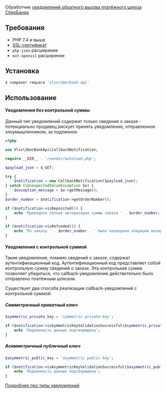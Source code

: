 Обработчик [уведомлений обратного вызова платёжного шлюза СберБанка](https://securepayments.sberbank.ru/wiki/doku.php/integration:api:callback:start)

## Требования

- PHP 7.4 и выше
- [SSL-сертификат](https://securepayments.sberbank.ru/wiki/doku.php/integration:api:callback:start#требования_к_ssl-сертификатам_сайта_продавца)
- `php-json` расширение
- `ext-openssl` расширение

## Установка

```bash
$ composer requare 'vlsv/sberbank-api'
```

## Использование

#### Уведомления без контрольной суммы

Данный тип уведомлений содержит только сведения о заказе - потенциально продавец рискует принять уведомление, отправленное злоумышленником, за подлинное.

```php
<?php

use Vlsv\SberBankApi\CallbackNotification;

require __DIR__ . '/vendor/autoload.php';

$payload_json = $_GET;

try {
    $notification = new CallbackNotification($payload_json);
} catch (\UnexpectedValueException $e) {
    $exception_message = $e->getMessage();
}
$order_number = $notification->getOrderNumber();

if ($notification->isDeposited()) {
    echo 'Проведена полная авторизация суммы заказа ' . $order_number;
}

if ($notification->isRefunded()) {
    echo 'По заказу ' . $order_number . ' была проведена операция возврата ';
}
```

#### Уведомления с контрольной суммой

Такие уведомления, помимо сведений о заказе, содержат аутентификационный код. Аутентификационный код представляет собой контрольную сумму сведений о заказе. Эта контрольная сумма позволяет убедиться, что callback-уведомление действительно было отправлено платёжным шлюзом.

Существует два способа реализации callback-уведомлений с контрольной суммой:

##### Симметричный приватный ключ
```php
$symmetric_private_key = 'symmetric private key';

if ($notification->isSymmetricKeyValidationSuccessful($symmetric_private_key)) {
    echo 'Подлинность данных подтверждена';
}
```

##### Асимметричный публичный ключ
```php
$asymmetric_public_key = 'asymmetric public key';

if ($notification->isAsymmetricKeyValidationSuccessful($asymmetric_public_key)) {
    echo 'Подлинность данных подтверждена';
}
```

[Подробнее про типы уведомлений](https://securepayments.sberbank.ru/wiki/doku.php/integration:api:callback:start#типы_уведомлений)
